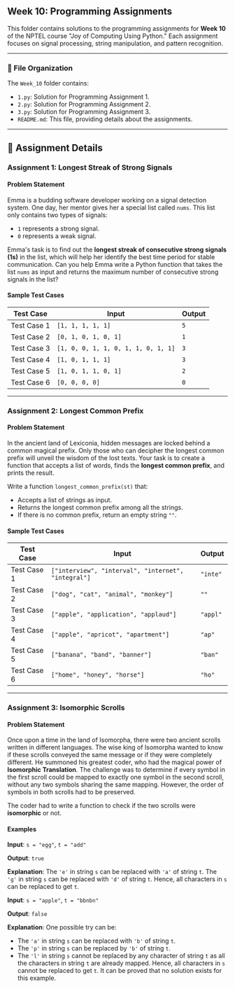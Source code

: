 

## Week 10: Programming Assignments

This folder contains solutions to the programming assignments for **Week 10** of the NPTEL course "Joy of Computing Using Python." Each assignment focuses on signal processing, string manipulation, and pattern recognition.

---

### 📂 File Organization

The `Week_10` folder contains:
- `1.py`: Solution for Programming Assignment 1.
- `2.py`: Solution for Programming Assignment 2.
- `3.py`: Solution for Programming Assignment 3.
- `README.md`: This file, providing details about the assignments.

---

## 📝 Assignment Details

### Assignment 1: Longest Streak of Strong Signals

#### Problem Statement
Emma is a budding software developer working on a signal detection system. One day, her mentor gives her a special list called `nums`. This list only contains two types of signals:
- `1` represents a strong signal.
- `0` represents a weak signal.

Emma's task is to find out the **longest streak of consecutive strong signals (1s)** in the list, which will help her identify the best time period for stable communication. Can you help Emma write a Python function that takes the list `nums` as input and returns the maximum number of consecutive strong signals in the list?

#### Sample Test Cases

| Test Case | Input                | Output |
|-----------|----------------------|--------|
| Test Case 1 | `[1, 1, 1, 1, 1]`    | `5`    |
| Test Case 2 | `[0, 1, 0, 1, 0, 1]` | `1`    |
| Test Case 3 | `[1, 0, 0, 1, 1, 0, 1, 1, 0, 1, 1]` | `3`   |
| Test Case 4 | `[1, 0, 1, 1, 1]`    | `3`    |
| Test Case 5 | `[1, 0, 1, 1, 0, 1]` | `2`    |
| Test Case 6 | `[0, 0, 0, 0]`       | `0`    |

---

### Assignment 2: Longest Common Prefix

#### Problem Statement
In the ancient land of Lexiconia, hidden messages are locked behind a common magical prefix. Only those who can decipher the longest common prefix will unveil the wisdom of the lost texts. Your task is to create a function that accepts a list of words, finds the **longest common prefix**, and prints the result.

Write a function `longest_common_prefix(st)` that:
- Accepts a list of strings as input.
- Returns the longest common prefix among all the strings.
- If there is no common prefix, return an empty string `""`.

#### Sample Test Cases

| Test Case | Input                          | Output   |
|-----------|--------------------------------|----------|
| Test Case 1 | `["interview", "interval", "internet", "integral"]` | `"inte"` |
| Test Case 2 | `["dog", "cat", "animal", "monkey"]` | `""`     |
| Test Case 3 | `["apple", "application", "applaud"]` | `"appl"` |
| Test Case 4 | `["apple", "apricot", "apartment"]`   | `"ap"`   |
| Test Case 5 | `["banana", "band", "banner"]`        | `"ban"`  |
| Test Case 6 | `["home", "honey", "horse"]`          | `"ho"`   |

---

### Assignment 3: Isomorphic Scrolls

#### Problem Statement
Once upon a time in the land of Isomorpha, there were two ancient scrolls written in different languages. The wise king of Isomorpha wanted to know if these scrolls conveyed the same message or if they were completely different. He summoned his greatest coder, who had the magical power of **Isomorphic Translation**. The challenge was to determine if every symbol in the first scroll could be mapped to exactly one symbol in the second scroll, without any two symbols sharing the same mapping. However, the order of symbols in both scrolls had to be preserved.

The coder had to write a function to check if the two scrolls were **isomorphic** or not.

#### Examples

**Input**: `s = "egg"`, `t = "add"`

**Output**: `true`

**Explanation**: The `'e'` in string `s` can be replaced with `'a'` of string `t`. The `'g'` in string `s` can be replaced with `'d'` of string `t`. Hence, all characters in `s` can be replaced to get `t`.

**Input**: `s = "apple"`, `t = "bbnbn"`

**Output**: `false`

**Explanation**: One possible try can be:
- The `'a'` in string `s` can be replaced with `'b'` of string `t`.
- The `'p'` in string `s` can be replaced by `'b'` of string `t`.
- The `'l'` in string `s` cannot be replaced by any character of string `t` as all the characters in string `t` are already mapped. Hence, all characters in `s` cannot be replaced to get `t`. It can be proved that no solution exists for this example.
